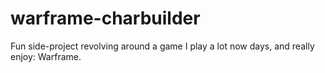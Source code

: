 # warframe-charbuilder
Fun side-project revolving around a game I play a lot now days, and really enjoy: Warframe. 
